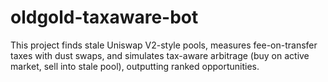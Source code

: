 # oldgold-taxaware-bot
This project finds stale Uniswap V2-style pools, measures fee-on-transfer taxes with dust swaps, and simulates tax-aware arbitrage (buy on active market, sell into stale pool), outputting ranked opportunities.
